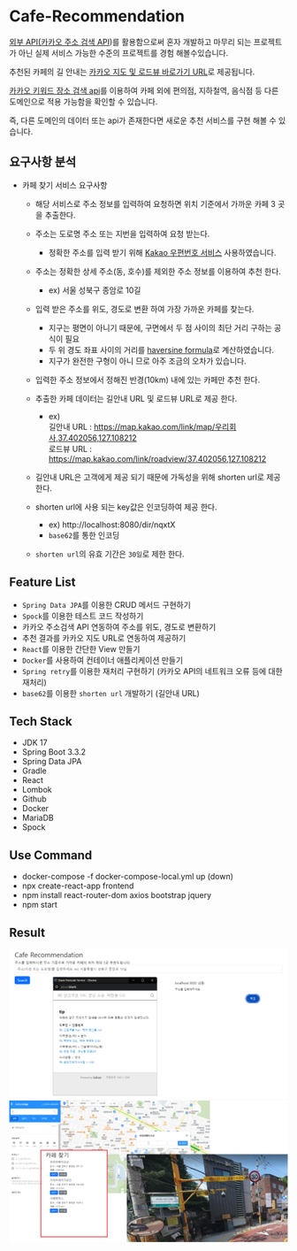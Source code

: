 # Cafe-Recommendation

[외부 API(카카오 주소 검색 API](https://developers.kakao.com/docs/latest/ko/local/dev-guide))를 
활용함으로써 혼자 개발하고 마무리 되는 프로젝트가 아닌 실제 서비스 가능한 수준의 프로젝트를 경험 해볼수있습니다.

추천된 카페의 길 안내는 [카카오 지도 및 로드뷰 바로가기 URL](https://apis.map.kakao.com/web/guide/#routeurl)로
제공됩니다.

[카카오 키워드 장소 검색 api](https://developers.kakao.com/docs/latest/ko/local/dev-guide#search-by-category)를
이용하여 카페 외에 편의점, 지하철역, 음식점 등 다른 도메인으로 적용 가능함을 확인할 수 있습니다.

즉, 다른 도메인의 데이터 또는 api가 존재한다면 새로운 추천 서비스를 구현 해볼 수 있습니다.

## 요구사항 분석

- 카페 찾기 서비스 요구사항
    - 해당 서비스로 주소 정보를 입력하여 요청하면 위치 기준에서 가까운 카페 3 곳을 추출한다.
    - 주소는 도로명 주소 또는 지번을 입력하여 요청 받는다.
        - 정확한 주소를 입력 받기 위해 [Kakao 우편번호 서비스](https://postcode.map.daum.net/guide) 사용하였습니다.
    - 주소는 정확한 상세 주소(동, 호수)를 제외한 주소 정보를 이용하여 추천 한다.
        - ex) 서울 성북구 종암로 10길
    - 입력 받은 주소를 위도, 경도로 변환 하여 가장 가까운 카페를 찾는다.
        - 지구는 평면이 아니기 때문에, 구면에서 두 점 사이의 최단 거리 구하는 공식이 필요
        - 두 위 경도 좌표 사이의 거리를 [haversine formula](https://en.wikipedia.org/wiki/Haversine_formula)로 계산하였습니다.
        - 지구가 완전한 구형이 아니 므로 아주 조금의 오차가 있습니다.
    - 입력한 주소 정보에서 정해진 반경(10km) 내에 있는 카페만 추천 한다.
    - 추출한 카페 데이터는 길안내 URL 및 로드뷰 URL로 제공 한다.
        - ex)    
          길안내 URL : https://map.kakao.com/link/map/우리회사,37.402056,127.108212    
          로드뷰 URL : https://map.kakao.com/link/roadview/37.402056,127.108212

    - 길안내 URL은 고객에게 제공 되기 때문에 가독성을 위해 shorten url로 제공 한다.
    - shorten url에 사용 되는 key값은 인코딩하여 제공 한다.
        - ex) http://localhost:8080/dir/nqxtX
        - `base62`를 통한 인코딩
    - `shorten url`의 유효 기간은 `30일`로 제한 한다.

## Feature List

- `Spring Data JPA`를 이용한 CRUD 메서드 구현하기
- `Spock`를 이용한 테스트 코드 작성하기
- 카카오 주소검색 API 연동하여 주소를 위도, 경도로 변환하기
- 추천 결과를 카카오 지도 URL로 연동하여 제공하기
- `React`를 이용한 간단한 View 만들기
- `Docker`를 사용하여 컨테이너 애플리케이션 만들기
- `Spring retry`를 이용한 재처리 구현하기 (카카오 API의 네트워크 오류 등에 대한 재처리)
- `base62`를 이용한 `shorten url` 개발하기 (길안내 URL)

## Tech Stack
- JDK 17
- Spring Boot 3.3.2
- Spring Data JPA
- Gradle
- React
- Lombok
- Github
- Docker
- MariaDB
- Spock

## Use Command
- docker-compose -f docker-compose-local.yml up (down)
- npx create-react-app frontend
- npm install react-router-dom axios bootstrap jquery
- npm start

## Result
![Main-Cafe-Recommendation.png](Main-Cafe-Recommendation.png)
![Result-Cafe-Recommendation.png](Result-Cafe-Recommendation.png)
